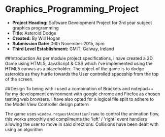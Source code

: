 # Graphics_Programming_Project

- **Project Heading:** Software Development Project for 3rd year subject graphics programming
- **Title:** Asteroid Dodge
- **Created:** By Will Hogan
- **Submission Date:** 06th November 2015, 5pm
- **Third Level Establishment:** GMIT, Galway, Ireland

##Introduction
As per module project specifications, i have created a 2D Game using HTML5, JavaScript & CSS which i've implemented using 
the HTML5 canvas as a placeholder. The object of the game is to dodge asteroids as they hurtle towards
the User controlled spaceship from the top of the screen. 

##Design
To being with i used a combination of Brackets and notepad++ for my development environment with google chrome and Firefox
as chosen testing web browsers. I have also opted for a logical file split to adhere to the Model View Controller design pattern

The game uses ```window.requestAnimationFrame``` to control the animation flow, this works smoothly and compliments 
the 'left' / 'right' event handlers allowing the user to move in said directions. Collisions have been dealt with 
using an algorithm 
